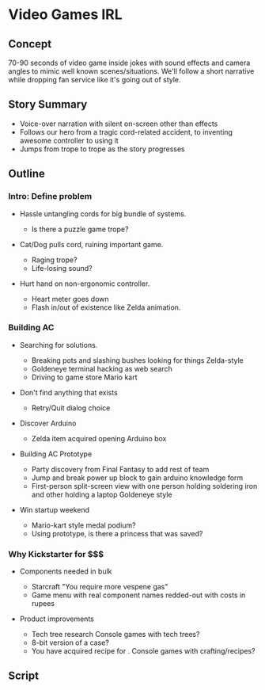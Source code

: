 # Video Games IRL

## Concept

70-90 seconds of video game inside jokes 
with sound effects 
and camera angles 
to mimic well known scenes/situations.
We'll follow a short narrative
while dropping fan service
like it's going out of style.

## Story Summary

* Voice-over narration 
  with silent on-screen 
  other than effects
* Follows our hero 
  from a tragic cord-related accident, 
  to inventing awesome controller 
  to using it
* Jumps from trope to trope
  as the story progresses

## Outline

### Intro: Define problem

* Hassle untangling cords
  for big bundle of systems.

  * Is there a puzzle game trope?

* Cat/Dog pulls cord, 
  ruining important game.
  
  * Raging trope? 
  * Life-losing sound?

* Hurt hand on non-ergonomic controller.
  
  * Heart meter goes down
  * Flash in/out of existence 
    like Zelda animation.

### Building AC

* Searching for solutions.
  
  * Breaking pots and slashing bushes 
    looking for things Zelda-style
  * Goldeneye terminal hacking
    as web search
  * Driving to game store Mario kart

* Don't find anything that exists

  * Retry/Quit dialog choice

* Discover Arduino

  * Zelda item acquired opening Arduino box
  
* Building AC Prototype

  * Party discovery from Final Fantasy
    to add rest of team
  * Jump and break power up block
    to gain arduino knowledge form
  * First-person split-screen view 
    with one person holding soldering iron
    and other holding a laptop Goldeneye style

* Win startup weekend

  * Mario-kart style medal podium?
  * Using prototype, 
    is there a princess that was saved?

### Why Kickstarter for $$$

* Components needed in bulk

  * Starcraft "You require more vespene gas"
  * Game menu with real component names
    redded-out with costs in rupees 

* Product improvements

  * Tech tree research 
    Console games with tech trees?
  * 8-bit version of a case?
  * You have acquired recipe for <A Badass Case Design>.
    Console games with crafting/recipes?

## Script




